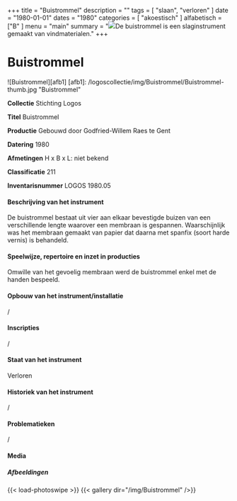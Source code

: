 +++
title = "Buistrommel"
description = ""
tags = [
    "slaan",
"verloren"
]
date = "1980-01-01"
dates = "1980"
categories = [
    "akoestisch"
]
alfabetisch = ["B"
]
menu = "main"
summary = "<a href='/logoscollectie/1980/buistrommel'><img src='/logoscollectie/img/Buistrommel/Buistrommel-thumb.jpg'></a>De buistrommel is een slaginstrument gemaakt van vindmaterialen."
+++


# Buistrommel

![Buistrommel][afb1]
[afb1]: /logoscollectie/img/Buistrommel/Buistrommel-thumb.jpg "Buistrommel"

**Collectie**
Stichting Logos

**Titel**
Buistrommel

**Productie**
Gebouwd door Godfried-Willem Raes te Gent

**Datering**
1980

**Afmetingen**
H x B x L: niet bekend

**Classificatie**
211

**Inventarisnummer**
LOGOS 1980.05

#### Beschrijving van het instrument
De buistrommel bestaat uit vier aan elkaar bevestigde buizen van een verschillende lengte waarover een membraan is gespannen. Waarschijnlijk was het membraan gemaakt van papier dat daarna met spanfix (soort harde vernis) is behandeld.

#### Speelwijze, repertoire en inzet in producties
Omwille van het gevoelig membraan werd de buistrommel enkel met de handen bespeeld.

#### Opbouw van het instrument/installatie
/

#### Inscripties
/

#### Staat van het instrument
Verloren

#### Historiek van het instrument
/

#### Problematieken
/

#### Media
##### Afbeeldingen
{{< load-photoswipe >}}
{{< gallery dir="/img/Buistrommel" />}}
